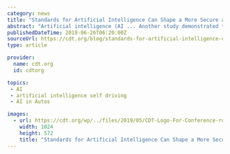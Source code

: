 ```yaml
---
category: news
title: "Standards for Artificial Intelligence Can Shape a More Secure and Equitable Future"
abstract: "Artificial intelligence (AI ... Another study demonstrated that self-driving cars struggle to detect dark-skinned pedestrians, leaving people of color to potentially pay for the mistakes of AI with bodily harm. CDT submitted a comment in response last ..."
publishedDateTime: 2019-06-26T06:20:00Z
sourceUrl: https://cdt.org/blog/standards-for-artificial-intelligence-can-shape-a-more-secure-and-equitable-future/
type: article

provider:
  name: cdt.org
  id: cdtorg

topics:
 - AI
 - artificial intelligence self driving
 - AI in Autos

images:
  - url: https://cdt.org/wp/../files/2019/05/CDT-Logo-For-Conference-room-1024x572.png
    width: 1024
    height: 572
    title: "Standards for Artificial Intelligence Can Shape a More Secure and Equitable Future"
---
```

